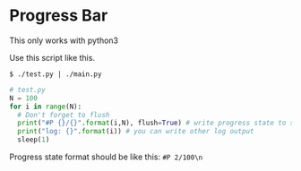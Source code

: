 # Progress Bar

This only works with python3

Use this script like this.

```
$ ./test.py | ./main.py
```

```py
# test.py
N = 100
for i in range(N):
  # Don't forget to flush
  print("#P {}/{}".format(i,N), flush=True) # write progress state to stdout
  print("log: {}".format(i)) # you can write other log output
  sleep(1)
```

Progress state format should be like this: `#P 2/100\n`
